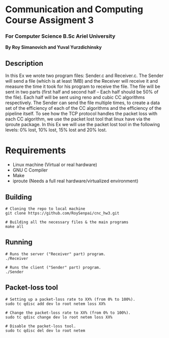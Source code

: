 # Communication and Computing Course Assigment 3
### For Computer Science B.Sc Ariel University

**By Roy Simanovich and Yuval Yurzdichinsky**

## Description
In this Ex we wrote two program files: Sender.c and Receiver.c. The Sender will send
a file (which is at least 1MB) and the Receiver will receive it and measure the time
it took for his program to receive the file. The file will be sent in
two parts (first half and second half – Each half should be 50% of the file).
Each half will be sent using reno and cubic CC algorithms respectively.
The Sender can send the file multiple times, to create a data set of the efficiency of each of the CC
algorithms and the efficiency of the pipeline itself.
To see how the TCP protocol handles the packet loss with each CC algorithm, we use the packet lost tool
that linux have via the iproute package. In this Ex we will use the
packet lost tool in the following levels: 0% lost, 10% lost, 15% lost and 20% lost.

# Requirements
* Linux machine (Virtual or real hardware)
* GNU C Compiler
* Make
* iproute (Needs a full real hardware/virtualized environment)

## Building
```
# Cloning the repo to local machine
git clone https://github.com/RoySenpai/cnc_hw3.git

# Building all the necessary files & the main programs
make all
```

## Running
```
# Runs the server ("Receiver" part) program.
./Receiver

# Runs the client ("Sender" part) program.
./Sender
```

## Packet-loss tool
```
# Setting up a packet-loss rate to XX% (from 0% to 100%).
sudo tc qdisc add dev lo root netem loss XX%

# Change the packet-loss rate to XX% (from 0% to 100%).
sudo tc qdisc change dev lo root netem loss XX%

# Disable the packet-loss tool.
sudo tc qdisc del dev lo root netem
```
